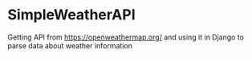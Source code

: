 # SimpleWeatherAPI

Getting API from https://openweathermap.org/ and using it in Django to parse data about weather information
